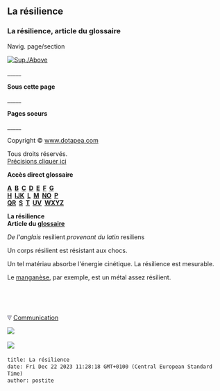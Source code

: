 ## La résilience
### La résilience, article du glossaire
 Navig. page/section

[![Sup./Above](_derived/up_cmp_themenoir010_up.gif)](qr.html)

\_\_\_\_\_

**Sous cette page**

\_\_\_\_\_

**Pages soeurs**

\_\_\_\_\_

Copyright © www.dotapea.com

Tous droits réservés.  
[Précisions cliquer ici](droitscopie.html)

**Accès direct glossaire**

**[A](a.html)  [B](b.html)  [C](c.html)  [D](d.html)  [E](e.html)  [F](f.html)  [G](g.html)  
[H](h.html)  [IJK](ijk.html)  [L](l.html)  [M](m.html)  [NO](no.html)  [P](p.html)  
[QR](qr.html)  [S](s.html)  [T](t.html)  [UV](uv.html)  [WXYZ](wxyz.html)**

**La résilience  
Article du [glossaire](glossaire.html)**

_De l'anglais_ resilient _provenant du latin_ resiliens

Un corps résilient est résistant aux chocs.

Un tel matériau absorbe l'énergie cinétique. La résilience est mesurable.

Le [manganèse](manganese2.html), par exemple, est un métal assez résilient.



 

 ![](images/transparent122x1.gif)

![](images/flechebas.gif) [Communication](http://www.artrealite.com/annonceurs.htm) 

[![](https://cbonvin.fr/sites/regie.artrealite.com/visuels/campagne1.png)](index-2.html#20131014)

![](https://cbonvin.fr/sites/regie.artrealite.com/visuels/campagne2.png)
```
title: La résilience
date: Fri Dec 22 2023 11:28:18 GMT+0100 (Central European Standard Time)
author: postite
```
